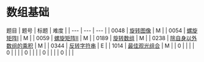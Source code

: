<!--
 * @Author: QDX
 * @Date: 2022-12-23 10:10:24
 * @Description: 
-->
# 数组基础

题目
| 题号 | 标题 | 难度 | 
| --- | --- | --- |
| 0048 | [旋转图像](../solutions/0048_%E6%97%8B%E8%BD%AC%E5%9B%BE%E5%83%8F.ipynb) | M |
| 0054 | [螺旋矩阵I](../solutions/0054_%E8%9E%BA%E6%97%8B%E7%9F%A9%E9%98%B5I.ipynb) | M |
| 0059 | [螺旋矩阵II](../solutions/0059_%E8%9E%BA%E6%97%8B%E7%9F%A9%E9%98%B5II.ipynb) | M |
| 0189 | [旋转数组](../solutions/0189_%E6%97%8B%E8%BD%AC%E6%95%B0%E7%BB%84.ipynb) | M |
| 0238 | [除自身以外数组的乘积](../solutions/0238_%E9%99%A4%E8%87%AA%E8%BA%AB%E4%BB%A5%E5%A4%96%E6%95%B0%E7%BB%84%E7%9A%84%E4%B9%98%E7%A7%AF.ipynb) | M |
| 0344 | [反转字符串](../solutions/0344_%E5%8F%8D%E8%BD%AC%E5%AD%97%E7%AC%A6%E4%B8%B2.ipynb) | E |
| 1014 | [最佳观光组合](../solutions/1014_%E6%9C%80%E4%BD%B3%E8%A7%82%E5%85%89%E7%BB%84%E5%90%88.ipynb) | M |
| 0 | []() |  |
| 0 | []() |  |
| 0 | []() |  |
| 0 | []() |  |
| 0 | []() |  |